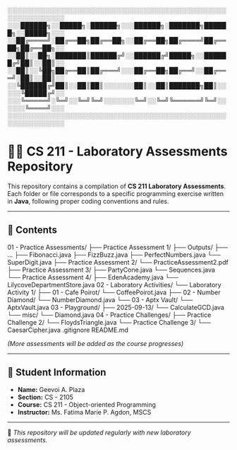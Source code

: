 ░░░░░░░░░░░░░░░░░░░░░░░░░░░░░░░░░░░░░░░░░░░░░░░░░░░░░░░░░░░░░░░
░░░██████╗░░█████╗░██████╗░░░██████╗░███████╗██████╗░░█████╗░░░
░░██╔════╝░██╔══██╗██╔══██╗░░██╔══██╗██╔════╝██╔══██╗██╔══██╗░░
░░██║░░██╗░███████║██████╔╝░░██████╔╝█████╗░░██████╔╝██║░░██║░░
░░██║░░╚██╗██╔══██║██╔═══╝░░░██╔══██╗██╔══╝░░██╔═══╝░██║░░██║░░
░░╚██████╔╝██║░░██║██║░░░░░░░██║░░██║███████╗██║░░░░░╚█████╔╝░░
░░░╚═════╝░╚═╝░░╚═╝╚═╝░░░░░░░╚═╝░░╚═╝╚══════╝╚═╝░░░░░░╚════╝░░░
░░░░░░░░░░░░░░░░░░░░░░░░░░░░░░░░░░░░░░░░░░░░░░░░░░░░░░░░░░░░░░░

# 🧑‍💻 CS 211 - Laboratory Assessments Repository

This repository contains a compilation of **CS 211 Laboratory Assessments**.  
Each folder or file corresponds to a specific programming exercise written in **Java**, following proper coding conventions and rules.

---

## 📂 Contents

01 - Practice Assessments/
    ├── Practice Assessment 1/
        ├── Outputs/
            ├── ...
        ├── Fibonacci.java
        ├── FizzBuzz.java
        ├── PerfectNumbers.java
        └── SuperDigit.java
    ├── Practice Assessment 2/
        └── PracticeAssessment2.pdf
    ├── Practice Assessment 3/
        ├── PartyCone.java
        └── Sequences.java
    └── Practice Assessment 4/
        ├── EdenAcademy.java
        └── LilycoveDepartmentStore.java
02 - Laboratory Activities/
    └── Laboratory Activity 1/
        ├── 01 - Cafe Poirot/
            └── CoffeePoirot.java
        ├── 02 - Number Diamond/
            └── NumberDiamond.java
        └── 03 - Aptx Vault/
            └── AptxVault.java
03 - Playground/
    ├── 2025-09-13/
        └── CalculateGCD.java
    └── misc/
        └── Diamond.java
04 - Practice Challenges/
    ├── Practice Challenge 2/
        └── FloydsTriangle.java
    └── Practice Challenge 3/
        └── CaesarCipher.java
.gitignore
README.md

_(More assessments will be added as the course progresses)_

---

## 📝 Student Information

-   **Name:** Geevoi A. Plaza
-   **Section:** CS - 2105
-   **Course:** CS 211 - Object-oriented Programming
-   **Instructor:** Ms. Fatima Marie P. Agdon, MSCS

---

📌 _This repository will be updated regularly with new laboratory assessments._
